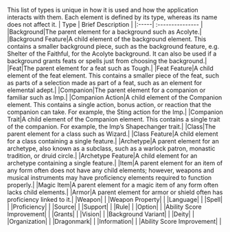 This list of types is unique in how it is used and how the application interacts with them. Each element is defined by its type, whereas its name does not affect it.
| Type | Brief Description |
|:-----| :---------------  |
|Background|The parent element for a background such as Acolyte.|
|Background Feature|A child element of the background element. This contains a smaller background piece, such as the background feature, e.g. Shelter of the Faithful, for the Acolyte background. It can also be used if a background grants feats or spells just from choosing the background.|
|Feat|The parent element for a feat such as Tough.|
|Feat Feature|A child element of the feat element. This contains a smaller piece of the feat, such as parts of a selection made as part of a feat, such as an element for elemental adept.|
|Companion|The parent element for a companion or familiar such as Imp.|
|Companion Action|A child element of the Companion element. This contains a single action, bonus action, or reaction that the companion can take. For example, the Sting action for the Imp.|
|Companion Trait|A child element of the Companion element. This contains a single trait of the companion. For example, the Imp’s Shapechanger trait.|
|Class|The parent element for a class such as Wizard.|
|Class Feature|A child element for a class containing a single feature.|
|Archetype|A parent element for an archetype, also known as a subclass, such as a warlock patron, monastic tradition, or druid circle.|
|Archetype Feature|A child element for an archetype containing a single feature.|
|Item|A parent element for an item of any form often does not have any child elements; however, weapons and musical instruments may have proficiency elements required to function properly.|
|Magic Item|A parent element for a magic item of any form often lacks child elements.|
|Armor|A parent element for armor or shield often has proficiency linked to it.|
|Weapon|    |
|Weapon Property|     |
|Language|   |
|Spell|    |
|Proficiency|    |
|Source|     |
|Support|     |
|Rule|      |
|Option|      |
|Ability Score Improvement|     |
|Grants|    |
|Vision|    |
|Background Variant|    |
|Deity|     |
|Organization|    |
|Dragonmark|     |
|Information|    |
|Ability Score Improvement|    |
